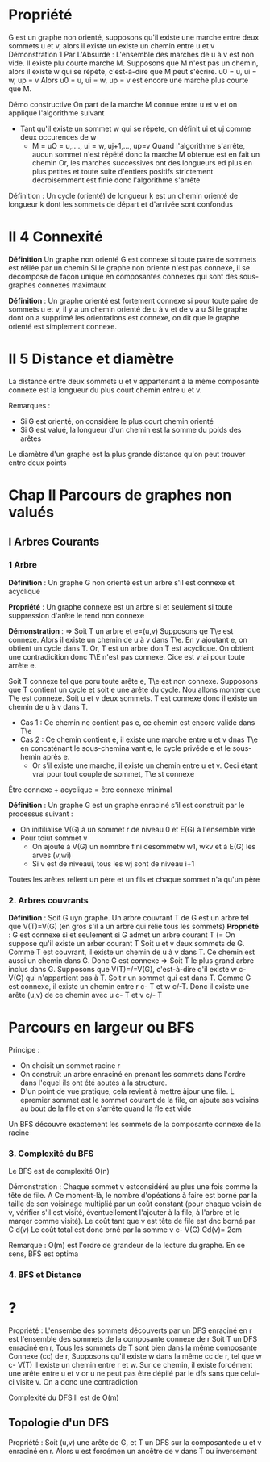 # Propriété

G est un graphe non orienté, supposons qu'il existe une marche entre deux sommets u et v, alors il existe un existe un chemin entre u et v
Démonstration 1 Par L'Absurde :
L'ensemble des marches de u à v est non vide. Il existe plu courte marche M.
Supposons que M n'est pas un chemin, alors il existe w qui se répète, c'est-à-dire que M peut s'écrire.
u0 = u, ui = w, up = v
Alors u0 = u, ui = w, up = v est encore une marche plus courte que M.

Démo constructive
On part de la marche M connue entre u et v et on applique l'algorithme suivant
- Tant qu'il existe un sommet w qui se répète, on définit ui et uj comme deux occurences de w
    - M = uO = u,...., ui = w, uj+1,..., up=v
Quand l'algorithme s'arrête, aucun sommet n'est répété donc la marche M obtenue est en fait un chemin
Or, les marches successives ont des longueurs ed plus en plus petites et toute suite d'entiers positifs strictement décroisemment est finie donc l'algorithme s'arrête

Définition :
Un cycle (orienté) de longueur k est un chemin orienté de longueur k dont les sommets de départ et d'arrivée sont confondus

# II 4 Connexité
**Définition** Un graphe non orienté G est connexe si toute paire de sommets est réliée par un chemin 
Si le graphe non orienté n'est pas connexe, il se décompose de façon unique en composantes connexes qui sont des sous-graphes connexes maximaux

**Définition** : Un graphe orienté est fortement connexe si pour toute paire de sommets u et v, il y a un chemin orienté de u à v et de v à u
Si le graphe dont on a supprimé les orientations est connexe, on dit que le graphe orienté est simplement connexe.

# II 5 Distance et diamètre

La distance entre deux sommets u et v appartenant à la même composante connexe est la longueur du plus court chemin entre u et v.

Remarques : 
- Si G est orienté, on considère le plus court chemin orienté
- Si G est valué, la longueur d'un chemin est la somme du poids des arêtes

Le diamètre d'un graphe est la plus grande distance qu'on peut trouver entre deux points


# Chap II Parcours de graphes non valués

## I Arbres Courants
### 1 Arbre
**Définition** : Un graphe G non orienté est un arbre  s'il est connexe et acyclique

**Propriété** : Un graphe connexe est un arbre si et seulement si toute suppression d'arête le rend non connexe

**Démonstration** : => Soit T un arbre et e=(u,v) Supposons qe T\e est connexe. Alors il existe un chemin de u à v dans T\e. En y ajoutant e, on obtient un cycle dans T. Or, T est un arbre don T est acyclique. On obtient une contradicition donc T\E n'est pas connexe.
Cice est vrai pour toute arrête e.

Soit T connexe tel que poru toute arête e, T\e est non connexe. Supposons que T contient un cycle et soit e une arête du cycle. Nou allons montrer que T\e est connexe.
Soit u et v deux sommets. T est connexe donc il existe un chemin de u à v dans T.
- Cas 1 : Ce chemin ne contient pas e, ce chemin est encore valide dans T\e
- Cas 2 : Ce chemin contient e, il existe une marche entre u et v dnas T\e en concaténant le sous-chemina vant e, le cycle privéde e et le sous-hemin après e.
    - Or s'il existe une marche, il existe un chemin entre u et v.
Ceci étant vrai pour tout couple de sommet, T\e st connexe

Être connexe + acyclique = être connexe minimal

**Définition** : Un graphe G est un graphe enraciné s'il est construit par le processus suivant :
- On initilialise V(G) à un sommet r de niveau 0 et E(G) à l'ensemble vide
- Pour toiut sommet v
    - On ajoute à V(G) un nomnbre fini desommetw w1, wkv et à E(G) les arves (v,wi)
    - Si v est de niveaui, tous les wj sont de niveau i+1

Toutes les arêtes relient un père et un fils et chaque sommet n'a qu'un père

### 2. Arbres couvrants
**Définition** : Soit G uyn graphe. Un arbre couvrant T de G est un arbre tel que V(T)=V(G) (en gros s'il a un arbre qui relie tous les sommets)
**Propriété** : G est connexe si et seulement si G admet un arbre courant T
(= On suppose qu'il existe un arber courant T
Soit u et v deux sommets de G. Comme T est couvrant, il existe un chemin de u à v dans T. Ce chemin est aussi un chemin dans G. Donc G est connexe
=> Soit T le plus grand arbre inclus dans G. Supposons que V(T)=/=V(G), c'est-à-dire q'il existe w c- V(G) qui n'appartient pas à T.
Soit r un sommet qui est dans T. Comme G est connexe, il existe un chemin entre r c- T et w c/-T. Donc il existe une arête (u,v) de ce chemin avec u c- T et v c/- T

# Parcours en largeur ou BFS

Principe : 
- On choisit un sommet racine r
- On construit un arbre enraciné en prenant les sommets dans l'ordre dans l'equel ils ont été aoutés à la structure.
- D'un point de vue pratique, cela revient à mettre àjour une file. L epremier sommet est le sommet courant de la file, on ajoute ses voisins au bout de la file et on s'arrête quand la fle est vide

Un BFS découvre exactement les sommets de la composante connexe de la racine

### 3. Complexité du BFS
Le BFS est de complexité O(n)

Démonstration : Chaque sommet v estconsidéré au plus une fois comme la tête de file. A Ce moment-là, le nombre d'opéations à faire est borné par la taille de son voisinage multiplié par un coût constant (pour chaque voisin de v, vérifier s'il est visité, éventuellement l'ajouter à la file, à l'arbre et le marqer comme visité).
Le coût tant que v est tête de file est dnc borné par C d(v)
Le coût total est donc brné par la somme v c- V(G) Cd(v)= 2cm

Remarque : O(m) est l'ordre de grandeur de la lecture du graphe. En ce sens, BFS est optima


### 4. BFS et Distance

# ?
Propriété : L'ensembe des sommets découverts par un DFS enraciné en r est l'ensemble des sommets de la composante connexe de r
Soit T un DFS enraciné en r, Tous les sommets de T sont bien dans la même composante Connexe (cc) de r,
Supposons qu'il existe w dans la même cc de r, tel que w c- V(T) Il existe un chemin entre r et w. Sur ce chemin, il existe forcément une arête entre u et v or u ne peut pas être dépilé par le dfs sans que celui-ci visite v. 
On a donc une contradiction

Complexité du DFS
Il est de O(m)

## Topologie d'un DFS
Propriété : Soit (u,v) une arête de G, et T un DFS sur la composantede u et v enraciné en r.
Alors u est forcémen un ancêtre de v dans T ou inversement
